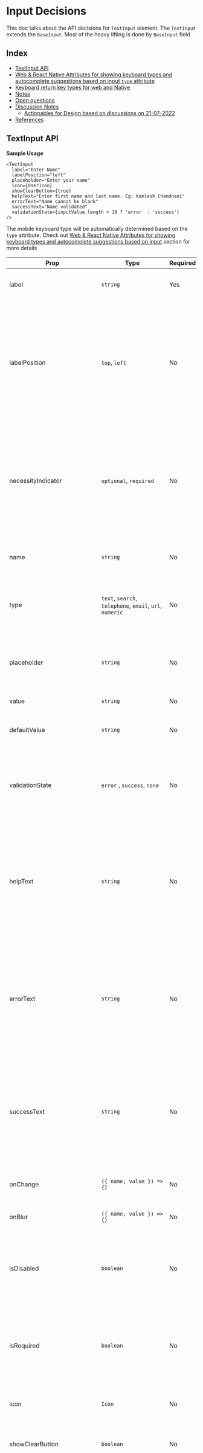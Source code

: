 # Input Decisions <!-- omit in toc -->

This doc talks about the API decisions for `TextInput` element. The `TextInput` extends the `BaseInput`. Most of the heavy lifting is done by `BaseInput` field

## Index <!-- omit in toc -->

- [TextInput API](#textinput-api)
- [Web & React Native Attributes for showing keyboard types and autocomplete suggestions based on input `type` attribute](#web--react-native-attributes-for-showing-keyboard-types-and-autocomplete-suggestions-based-on-input-type-attribute)
- [Keyboard return key types for web and Native](#keyboard-return-key-types-for-web-and-native)
- [Notes](#notes)
- [Open questions](#open-questions)
- [Discussion Notes](#discussion-notes)
  - [Actionables for Design based on discussions on 21-07-2022](#actionables-for-design-based-on-discussions-on-21-07-2022)
- [References](#references)

## TextInput API

**Sample Usage**

```tsx
<TextInput
  label="Enter Name"
  labelPosition="left"
  placeholder="Enter your name"
  icon={UserIcon}
  showClearButton={true}
  helpText="Enter first name and last name. Eg: Kamlesh Chandnani"
  errorText="Name cannot be blank"
  successText="Name validated"
  validationState={inputValue.length < 10 ? 'error' : 'success'}
/>
```

The mobile keyboard type will be automatically determined based on the `type` attribute. Check out [Web & React Native Attributes for showing keyboard types and autocomplete suggestions based on input](#web--react-native-attributes-for-showing-keyboard-types-and-autocomplete-suggestions-based-on-input-type-attribute) section for more details

| Prop                                                                                                        | Type                                                                         | Required | Default                                                   | Description                                                                                                                                                                                                                                                                           |
| ----------------------------------------------------------------------------------------------------------- | ---------------------------------------------------------------------------- | -------- | --------------------------------------------------------- | ------------------------------------------------------------------------------------------------------------------------------------------------------------------------------------------------------------------------------------------------------------------------------------- |
| label                                                                                                       | `string`                                                                     | Yes      |                                                           | Determines the label of an input field. Also used as `aria-label`                                                                                                                                                                                                                     |
| labelPosition                                                                                               | `top`, `left`                                                                | No       | `top`                                                     | Used to identify if the label of the input field will be placed on the top of the input field or left. `left` is only available for large screen devices. When position is `left` then the width of the label is fixed to `120px` and the content is aligned left.                    |
| necessityIndicator                                                                                          | `optional`, `required`                                                       | No       |                                                           | Indicator to be shown next to the label for emphasizing the necessity of the field. if `optional` is provided then it'll show `${label} (optional)` and if `required` is provided then it'll show `${label} *`                                                                        |
| name                                                                                                        | `string`                                                                     | No       |                                                           | The name of the checkbox group, [useful in form submissions](https://developer.mozilla.org/en-US/docs/Web/HTML/Element/input#name)                                                                                                                                                    |
| type                                                                                                        | `text`, `search`, `telephone`, `email`, `url`, `numeric`                     | No       | `text`                                                    | type of text to be rendered. this will also determine the keyboard type to be show on mobile devices                                                                                                                                                                                  |
| placeholder                                                                                                 | `string`                                                                     | No       | Default to the label if label provided else `Enter Value` | Placeholder text to be displayed inside the input field                                                                                                                                                                                                                               |
| value                                                                                                       | `string`                                                                     | No       |                                                           | Makes input field [controlled](https://reactjs.org/docs/forms.html#controlled-components)                                                                                                                                                                                             |
| defaultValue                                                                                                | `string`                                                                     | No       |                                                           | Used to set the default value of input field when it's [uncontrolled](https://reactjs.org/docs/uncontrolled-components.html#default-values) controlled                                                                                                                                |
| validationState                                                                                             | `error` , `success`, `none`                                                  | No       |                                                           | Applies the style to the input field based on validation status and shows either `errorText` or `successText` respectively                                                                                                                                                            |
| helpText                                                                                                    | `string`                                                                     | No       |                                                           | Shown when we want to add some hint to the input field. Displayed under the input field. Only one of `helpText`, `errorText` or `successText` is shown at a time in the priority order as `errorText`, `successText`, `helpText`                                                      |
| errorText                                                                                                   | `string`                                                                     | No       |                                                           | Shown when the `validationState` of the input field is set to Error. Only one of `helpText`, `errorText` or `successText` is shown at a time in the priority order as `errorText`, `successText`, `helpText`                                                                          |
| successText                                                                                                 | `string`                                                                     | No       |                                                           | Shown when the `validationState` of the input field is set to Success. Only one of `helpText`, `errorText` or `successText` is shown at a time in the priority order as `errorText`, `successText`, `helpText`                                                                        |
| onChange                                                                                                    | `({ name, value }) => {}`                                                    | No       |                                                           | Function called when the value of the input field changes                                                                                                                                                                                                                             |
| onBlur                                                                                                      | `({ name, value }) => {}`                                                    | No       |                                                           | Function called when the input field loses focus                                                                                                                                                                                                                                      |
| isDisabled                                                                                                  | `boolean`                                                                    | No       | `false`                                                   | Marks the input field as disabled. It'll also set `aria-disabled` to true and hence the input field will loose keyboard focus.                                                                                                                                                        |
| isRequired                                                                                                  | `boolean`                                                                    | No       | `false`                                                   | Marks the input field as required. if the errorText is provided then that will be shown if the field is required and not filled, else `${label} is required`                                                                                                                          |
| icon                                                                                                        | `Icon`                                                                       | No       |                                                           | Icon to be displayed at the start of the input field.                                                                                                                                                                                                                                 |
| showClearButton                                                                                             | `boolean`                                                                    | No       | `false`                                                   | Defines if we want to show the clear icon button on the right side of the input field                                                                                                                                                                                                 |
| onClearButtonClicked                                                                                        | `(event) => {}`                                                              | No       |                                                           | Used in conjunction with `showClearButton` prop. Provides the capability to the user to handle/control the behavior of clear icon button. Can be used to send analytics event and can also be used to clear the content when the input field is `controlled`                          |
| prefix                                                                                                      | `string`                                                                     | No       |                                                           | Used when we want to add prefix to the input field. Eg: `$` or `₹`. The prefix will be placed **after** `icon`                                                                                                                                                                        |
| suffix                                                                                                      | `string`                                                                     | No       |                                                           | Used when we want to add suffix to the input field. Eg: `.00` or `@gmail.com`. If `showClearButton` is `true` then suffix will be placed **after** clear button.                                                                                                                      |
| isLoading                                                                                                   | `boolean`                                                                    | No       | `false`                                                   | Used to show a spinner when the the data is being loaded. **Discuss the position of the loader. Check options mentioned in the open questions below**                                                                                                                                 |
| maxCharacters                                                                                               | `number`                                                                     | No       |                                                           | Used to show a character counter under the input field                                                                                                                                                                                                                                |
| autoFocus                                                                                                   | `boolean`                                                                    | No       | `false`                                                   | The autofocus global attribute is a Boolean attribute indicating that an element should be focused on page load. [Web Reference](https://developer.mozilla.org/en-US/docs/Web/HTML/Global_attributes/autofocus), [Native Reference](https://reactnative.dev/docs/textinput#autofocus) |
| autoCompleteSuggestionType                                                                                  | `name`, `email`, `countryName`, `postalCode`,`telephone`, `username`, `none` | No       |                                                           | Specifies autocomplete hints for the system, so it can provide autofill                                                                                                                                                                                                               |
| keyboardReturnKeyType. [Check this table for full reference](#keyboard-return-key-types-for-web-and-native) | `default`, `go`, `done`, `next`, `search`, `send`                            | No       | Closest based on the `type` attribute                     | Determines how the return key should look on the keyboard on mobile devices or virtual keyboard                                                                                                                                                                                       |

## Web & React Native Attributes for showing keyboard types and autocomplete suggestions based on input `type` attribute

- The keyboard type will be automatically decided based on the `type` attribute defined by the user.
- Based on the `type` attribute we'll also try to decide the type of autocomplete suggestion, but it can be overridden to make it more specific based on consumer's use cases. For eg: the plain text field can be used for many purpose and the consumer might need control over `autocomplete` suggestions to be displayed based on the context its used in.
- Based on the `type` attribute we'll also determine the `keyboardReturnKeyType` but again this can be fine tuned by the consumers based on the contextual use cases.

| type    | web attributes                                                                                                                                                                          | react-native attributes                                                               |
| ------- | --------------------------------------------------------------------------------------------------------------------------------------------------------------------------------------- | ------------------------------------------------------------------------------------- |
| text    | `inputmode="text"`, `autocomplete="off"`(can be set to valid options for autocomplete based on the context where the plain text is being use for eg: `name`,`username`,`country`, etc.) | `keyboardType="default"`                                                              |
| search  | `inputmode="search"`, `autocomplete="off"`(can give option to consumer to configure this with more options which are contextual), `enterkeyhint="search"`                               | `keyboardType="default"`, `returnKeyType="search"`                                    |
| tel     | `inputmode="tel"`, `autocomplete="tel"`, `enterkeyhint="done"`(can be overridden by consumers)                                                                                           | `keyboardType="phone-pad"`, `returnKeyType="done"`(can be overridden by consumers)     |
| email   | `inputmode="email"`, `autocomplete="email"`, `enterkeyhint="done"`(can be overridden by consumers)                                                                                       | `keyboardType="email-address"`, `returnKeyType="done"`(can be overridden by consumers) |
| url     | `inputmode="url"`, `autocomplete="off"`, `enterkeyhint="done"`(can be overridden by consumers)                                                                                           | `keyboardType="url"`, `returnKeyType="done"`(can be overridden by consumers)           |
| numeric | `type="text"`, `inputmode="decimal"`, `autocomplete="off"`, `enterkeyhint="done"`(can be overridden by consumers)                                                                        | `keyboardType="decimal-pad"`, `returnKeyType="done"`(can be overridden by consumers)   |

## Keyboard return key types for web and Native

| Key Type            | Web                       | Native                                   |
| ------------------- | ------------------------- | ---------------------------------------- |
| <kbd>↵</kbd>        | `enterkeyhint="enter"`    | `returnKeyType="default"`                |
| <kbd>go</kbd>       | `enterkeyhint="go"`       | `returnKeyType="go"`                     |
| <kbd>Done</kbd>     | `enterkeyhint="done"`     | `returnKeyType="done"`                   |
| <kbd>Next</kbd>     | `enterkeyhint="next"`     | `returnKeyType="next"`                   |
| <kbd>Previous</kbd> | `enterkeyhint="previous"` | `returnKeyType="previous"`(android only) |
| <kbd>Search</kbd>   | `enterkeyhint="search"`   | `returnKeyType="search"`                 |
| <kbd>Send</kbd>     | `enterkeyhint="send"`     | `returnKeyType="send"`                   |

## Notes

Reusable components candidate

- label
- helpText/errorText/successText
- character counter(only input field)
- clear icon button
- prefix/suffix

## Open questions

- [ ] Do we need to expose `autoCapitalize` for native?
  - confirm once with mobile devs. design side we shall not touch this
- [ ] Do we need to expose `onSubmitEditing` for native?
- [ ] Do we need to fix the height for reserving space for help/error/success text?
  - Pending on design, Saurav to visually test this
- [x] Do we have icon which is clickable so we can put it under textfield?
  - We don't have need to create one
- [x] motion for the textfield animation in active state
- [x] Do we have a usecase of using textfield without label or form level things?
  - Not right now. we'll mark label as required field for now
- [x] fullWidth input field do we have a use case?
  - TextField will always be 100% width of the container
- [x] textContentType for autocomplete on native ios only
  - https://reactnative.dev/docs/textinput#textcontenttype-ios
  - added a prop `autofillSuggestionType` which will work cross platform
- [x] what is the default position for loader in loading state? following are some options

  - based on icon prop
  - based on clearbutton
  - leave this decision upto consumer
  - fix it either on left/right
  - **Conclusion**: fix it on right always. basically all the actionables for input field will always be on the right side(clear, showPassword)

- [x] Do we need leading and trailing both icons? or we shall just accept an `icon` prop and then decide the position internally?
  - **Conclusion**: We shall just accept `icon` prop and we'll always fix the position on the left internally. This will visually bring in consistency when multiple input fields are placed in one form.
- [x] Do we have a use case to show clear button in case of password field?
  - yes. the clear button will be shown before the show password button.
- [x] returnKeyType native - native
  - enterkeyhint - web
- [x] Do we need link? what is the use case?
  - NA
- [x] How to handle the view layout changes on mobile when the keyboard appears so the input doesn't moves out of the view
  - accept and pass ref
- [x] `textAlign` on native need to be exposed?
  - yes might be required for OTP
- [x] multiline error messages?
  - deferred for now until we have a use case for it
- [x] Do we need to show errorText/successText along with helpText or only one of them can be shown at a time?

  - only one at a time in the priority errorText > successText > helpText

- [x] `readonly` need to be supported? or just disabled? or both?

  - Using the disabled prop will prevent the text field from receive keyboard focus or inputs
  - The readOnly prop allows focus on the text field but prevents input or editing
  - We'll right now just go with disabled prop

- [x] labelAlignment - do we need to give this option? if no, then what is the default alignment when the position is left? -

  - always left aligned

- [x] do we need a trailingIconClick? what if we provide clear button and the onClick for that and then only have leading and trailing props which can accept text as well as icon?

  - added `showClearButton` prop along with `onClearButtonClick` handler

## Discussion Notes

### Actionables for Design based on discussions on 21-07-2022

- Action items from discussion(21-07-22)
- Add isLoading prop for the plain input field
- Rename leadingIcon to just icon and fix the position to the left
- Remove trailingIcon and update the docs
- Add clear button component
- Add a prop call showClearButton which will display clear button
- Add necessity indicator prop to all the input fields. if `optional` is provided then it'll show `${label} (optional)` and if `required` is provided then it'll show `${label} *`
- create prefix and suffix props for plain text field
- update docs for keyboard interaction for different input types for mobile. refer https://github.com/razorpay/blade/blob/feat/input-field/packages/blade/src/components/Input/_decisions/decisions.md#web--react-native-attributes-for-showing-keyboard-types-and-autocomplete-suggestions-based-on-input
- add autofillSuggestionType to docs to show how to guide browsers to show the correct autofill suggestions both on desktop and mobile platforms
- add validationState: none | error | success
- visually test if we want to reserve space for help/error/success text to avoid the layout content shift

## References

- Keyboard
  - web
    - attributes: `type`, `inputmode`, `autocomplete`, `keyboardhint`
    - [Blog diff keyboard types and autosuggestion](https://css-tricks.com/better-form-inputs-for-better-mobile-user-experiences/)
    - [Demo of diff keyboard types and autosuggestion](https://better-mobile-inputs.netlify.app/)
    - [`autocomplete`](https://polaris.shopify.com/components/text-field)
    - [`enterkeyhint` demo-1](https://mixable.blog/ux-improvements-enterkeyhint-to-define-action-label-for-the-keyboard-of-mobile-devices/)
    - [`enterkeyhint` demo-2](https://dtapuska.github.io/enterkeyhint/)
    - [`enterkeyhint` ref](https://developer.mozilla.org/en-US/docs/Web/HTML/Global_attributes/enterkeyhint)
  - native
    - [`keyboardType`](https://reactnative.dev/docs/textinput#keyboardtype)
    - [`returnKeyType`](https://reactnative.dev/docs/textinput#returnkeytype)
- [List of autocomplete suggestions across platform](https://docs.google.com/spreadsheets/d/1y6Za5jUA2CnLwPZuMs6zogqPGG8GJhonkhPpgRBvZS0/edit?usp=sharing)
